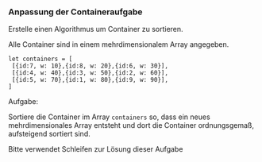 ### Anpassung der Containeraufgabe

Erstelle einen Algorithmus um Container zu sortieren.

Alle Container sind in einem mehrdimensionalem Array angegeben.

```
let containers = [
 [{id:7, w: 10},{id:8, w: 20},{id:6, w: 30}],
 [{id:4, w: 40},{id:3, w: 50},{id:2, w: 60}],
 [{id:5, w: 70},{id:1, w: 80},{id:9, w: 90}],
]
```

Aufgabe: 

Sortiere die Container im Array `containers` so,
dass ein neues mehrdimensionales Array entsteht und dort
die Container ordnungsgemaß, aufsteigend sortiert sind.

Bitte verwendet Schleifen zur Lösung dieser Aufgabe

